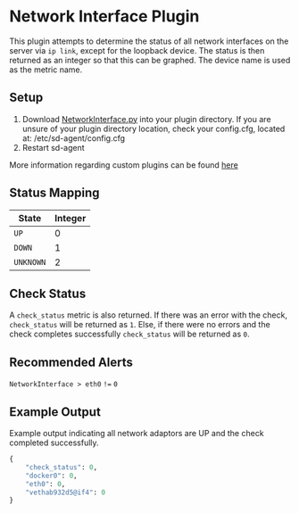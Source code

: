 # Network Interface Plugin

This plugin attempts to determine the status of all network interfaces on the server via `ip link`, except for the loopback device. The status is then returned as an integer so that this can be graphed. The device name is used as the metric name.

## Setup
1. Download [NetworkInterface.py](NetworkInterface.py) into your plugin directory. If you are unsure of your plugin directory location, check your config.cfg, located at: /etc/sd-agent/config.cfg
1. Restart sd-agent

More information regarding custom plugins can be found [here](https://support.serverdensity.com/hc/en-us/articles/360001083186)

## Status Mapping
 | State | Integer |
 |----|----|
 | `UP` | 0 |
 | `DOWN` | 1 |
 | `UNKNOWN` | 2 |

## Check Status
A `check_status` metric is also returned. If there was an error with the check, `check_status` will be returned as `1`. Else, if there were no errors and the check completes successfully `check_status` will be returned as `0`.

## Recommended Alerts
`NetworkInterface > eth0` `!=` `0`

## Example Output
Example output indicating all network adaptors are UP and the check completed successfully.
```python
{
    "check_status": 0,
    "docker0": 0,
    "eth0": 0,
    "vethab932d5@if4": 0
}
```
